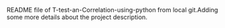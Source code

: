 README file of T-test-an-Correlation-using-python from local git.Adding some more details about the project description.
